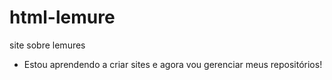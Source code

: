 # html-lemure
 site sobre lemures

+ Estou aprendendo a criar sites e agora vou gerenciar meus repositórios!